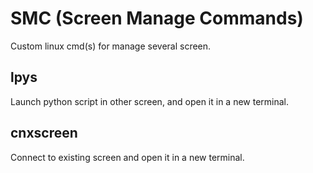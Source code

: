 # SMC (Screen Manage Commands)
Custom linux cmd(s) for manage several screen.

## lpys
Launch python script in other screen, and open it in a new terminal.

## cnxscreen
Connect to existing screen and open it in a new terminal.
